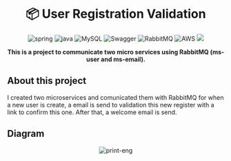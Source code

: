 [SPRING_BADGE]: https://img.shields.io/badge/spring-%236DB33F.svg?style=for-the-badge&logo=spring&logoColor=white
[JAVA_BADGE]:https://img.shields.io/badge/java-%23ED8B00.svg?style=for-the-badge&logo=openjdk&logoColor=white
<h1 align="center" style="font-weight: bold;">📦 User Registration Validation</h1>
<div align="center">
  
![spring][SPRING_BADGE]
![java][JAVA_BADGE]
![MySQL](https://img.shields.io/badge/mysql-4479A1.svg?style=for-the-badge&logo=mysql&logoColor=white)
![Swagger](https://img.shields.io/badge/-Swagger-%23Clojure?style=for-the-badge&logo=swagger&logoColor=white)
![RabbitMQ](https://img.shields.io/badge/Rabbitmq-FF6600?style=for-the-badge&logo=rabbitmq&logoColor=white)
![AWS](https://img.shields.io/badge/AWS-%23FF9900.svg?style=for-the-badge&logo=amazon-aws&logoColor=white)
 <img src="https://img.shields.io/badge/Version 1.0-gray?style=for-the-badge&logo=java">
</div>

<p align="center">
  <b>This is a project to communicate two micro services using RabbitMQ (ms-user and ms-email).</b>
</p>
<h2 id="about">About this project</h2>
<p>I created two microservices and comunicated them with RabbitMQ for when a new user is create, a email is send to validation this new register with a link to confirm this one. After that, a welcome email is send.</p>
<h2 id="diagram">Diagram</h2>
<div align="center">
  
![print-eng](https://github.com/user-attachments/assets/f869ce78-ed05-4428-be21-58ed8a733365)

</div>

